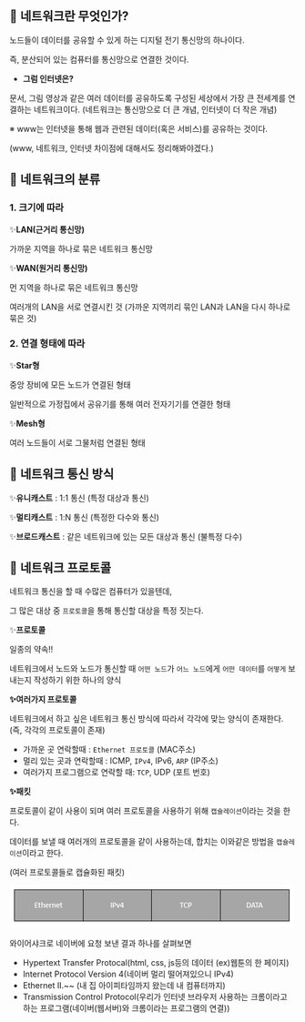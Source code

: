 ## 🤔 네트워크란 무엇인가?

노드들이 데이터를 공유할 수 있게 하는 디지털 전기 통신망의 하나이다.

즉, 분산되어 있는 컴퓨터를 통신망으로 연결한 것이다.

- **그럼 인터넷은?**

문서, 그림 영상과 같은 여러 데이터를 공유하도록 구성된 세상에서 가장 큰 전세계를 연결하는 네트워크이다. (네트워크는 통신망으로 더 큰 개념, 인터넷이 더 작은 개념)

※ www는 인터넷을 통해 웹과 관련된 데이터(혹은 서비스)를 공유하는 것이다.

(www, 네트워크, 인터넷 차이점에 대해서도 정리해봐야겠다.)

## 🧐 네트워크의 분류

### 1. 크기에 따라

✨**LAN(근거리 통신망)**

가까운 지역을 하나로 묶은 네트워크 통신망

✨**WAN(원거리 통신망)**

먼 지역을 하나로 묶은 네트워크 통신망

여러개의 LAN을 서로 연결시킨 것 (가까운 지역끼리 묶인 LAN과 LAN을 다시 하나로 묶은 것)

### 2. 연결 형태에 따라

✨**Star형**

중앙 장비에 모든 노드가 연결된 형태

일반적으로 가정집에서 공유기를 통해 여러 전자기기를 연결한 형태

✨**Mesh형**

여러 노드들이 서로 그물처럼 연결된 형태

## 🧐 네트워크 통신 방식

✨**유니캐스트** : 1:1 통신 (특정 대상과 통신)

✨**멀티캐스트** : 1:N 통신 (특정한 다수와 통신)

✨**브로드캐스트** : 같은 네트워크에 있는 모든 대상과 통신 (불특정 다수)

## 🧐 네트워크 프로토콜

네트워크 통신을 할 때 수많은 컴퓨터가 있을텐데,

그 많은 대상 중 `프로토콜`을 통해 통신할 대상을 특정 짓는다.

✨**프로토콜**

일종의 약속!!

네트워크에서 노드와 노드가 통신할 때 `어떤 노드`가 `어느 노드`에게 `어떤 데이터`를 `어떻게` 보내는지 작성하기 위한 하나의 양식

**✨여러가지 프로토콜**

네트워크에서 하고 싶은 네트워크 통신 방식에 따라서 각각에 맞는 양식이 존재한다. (즉, 각각의 프로토콜이 존재)

- 가까운 곳 연락할때 : `Ethernet 프로토콜` (MAC주소)
- 멀리 있는 곳과 연락할때 : ICMP, `IPv4`, IPv6, `ARP` (IP주소)
- 여러가지 프로그램으로 연락할 때: `TCP`, UDP (포트 번호)

**✨패킷**

프로토콜이 같이 사용이 되며 여러 프로토콜을 사용하기 위해 `캡슐레이션`이라는 것을 한다.

데이터를 보낼 때 여러개의 프로토콜을 같이 사용하는데, 합치는 이와같은 방법을 `캡슐레이션`이라고 한다.

(여러 프로토콜들로 캡슐화된 패킷)

![image](01%20%EB%84%A4%ED%8A%B8%EC%9B%8C%ED%81%AC%EB%9E%80%20%EB%AC%B4%EC%97%87%EC%9D%B8%EA%B0%80.assets/126484712-94e8671b-6b05-4fd2-99ce-adfcdd2c95f9.png)

와이어샤크로 네이버에 요청 보낸 결과 하나를 살펴보면

- Hypertext Transfer Protocal(html, css, js등의 데이터 (ex)웹툰의 한 페이지)
- Internet Protocol Version 4(네이버 멀리 떨어져있으니 IPv4)
- Ethernet II.~~ (내 집 아이피타임까지 왔는데 내 컴퓨터까지)
- Transmission Control Protocol(우리가 인터넷 브라우저 사용하는 크롬이라고 하는 프로그램(네이버(웹서버)와 크롬이라는 프로그램의 연결))